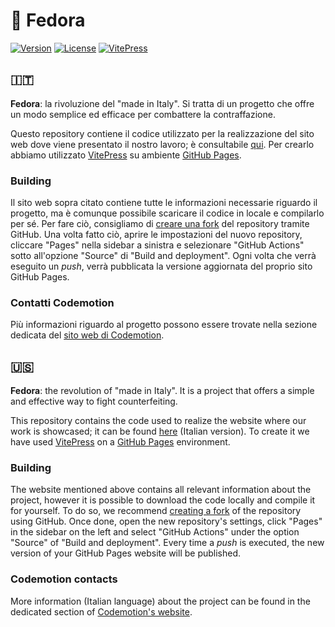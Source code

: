 # 👒 Fedora
[![Version](https://img.shields.io/github/v/release/FedoraOrg/Fedora?style=plastic&label=version)](https://github.com/FedoraOrg/Fedora/releases)
[![License](https://img.shields.io/github/license/FedoraOrg/Fedora?style=plastic)](https://github.com/FedoraOrg/Fedora/blob/main/LICENSE)
[![VitePress](https://img.shields.io/badge/built-on_VitePress-orange?style=plastic)](https://vitepress.dev)

## :it:
**Fedora**: la rivoluzione del "made in Italy". Si tratta di un progetto che offre un modo semplice ed efficace per combattere la contraffazione.

Questo repository contiene il codice utilizzato per la realizzazione del sito web dove viene presentato il nostro lavoro; è consultabile [qui](https://fedoraorg.github.io/Fedora/).
Per crearlo abbiamo utilizzato [VitePress](https://vitepress.dev/) su ambiente [GitHub Pages](https://pages.github.com/).

### Building
Il sito web sopra citato contiene tutte le informazioni necessarie riguardo il progetto, ma è comunque possibile scaricare il codice in locale e compilarlo per sé.
Per fare ciò, consigliamo di [creare una fork](https://github.com/FedoraOrg/Fedora/fork) del repository tramite GitHub.
Una volta fatto ciò, aprire le impostazioni del nuovo repository, cliccare "Pages" nella sidebar a sinistra e selezionare "GitHub Actions" sotto all'opzione "Source" di "Build and deployment".
Ogni volta che verrà eseguito un *push*, verrà pubblicata la versione aggiornata del proprio sito GitHub Pages.

### Contatti Codemotion
Più informazioni riguardo al progetto possono essere trovate nella sezione dedicata del [sito web di Codemotion](https://events.codemotion.com/hackathons/made-in-italy-innovation-challenge/home).

## :us:
**Fedora**: the revolution of "made in Italy". It is a project that offers a simple and effective way to fight counterfeiting.

This repository contains the code used to realize the website where our work is showcased; it can be found [here](https://fedoraorg.github.io/Fedora/) (Italian version).
To create it we have used [VitePress](https://vitepress.dev/) on a [GitHub Pages](https://pages.github.com/) environment.

### Building
The website mentioned above contains all relevant information about the project, however it is possible to download the code locally and compile it for yourself.
To do so, we recommend [creating a fork](https://github.com/FedoraOrg/Fedora/fork) of the repository using GitHub.
Once done, open the new repository's settings, click "Pages" in the sidebar on the left and select "GitHub Actions" under the option "Source" of "Build and deployment".
Every time a *push* is executed, the new version of your GitHub Pages website will be published.

### Codemotion contacts
More information (Italian language) about the project can be found in the dedicated section of [Codemotion's website](https://events.codemotion.com/hackathons/made-in-italy-innovation-challenge/home).
